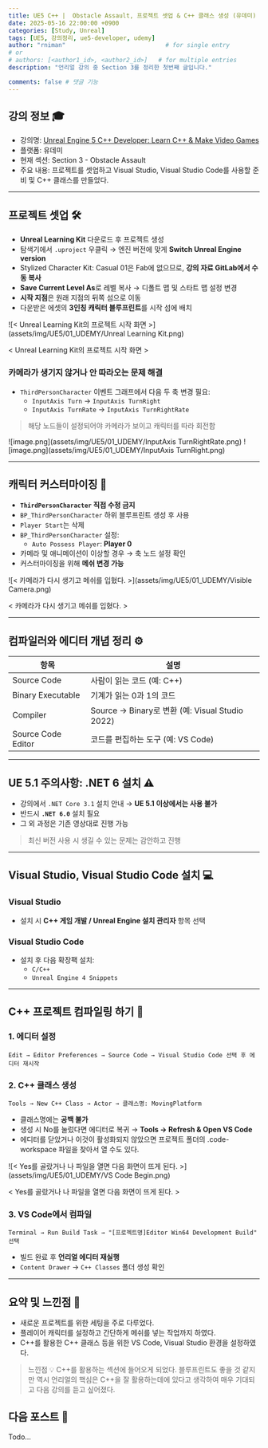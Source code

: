 ```yaml
---
title: UE5 C++ |  Obstacle Assault, 프로젝트 셋업 & C++ 클래스 생성 (유데미)
date: 2025-05-16 22:00:00 +0900
categories: [Study, Unreal]
tags: [UE5, 강의정리, ue5-developer, udemy]
author: "rniman"                            # for single entry
# or
# authors: [<author1_id>, <author2_id>]   # for multiple entries
description: "언리얼 강의 중 Section 3를 정리한 첫번째 글입니다."

comments: false # 댓글 기능
---
```


## 강의 정보 🎓
- 강의명: [Unreal Engine 5 C++ Developer: Learn C++ & Make Video Games](https://www.udemy.com/course/unrealcourse-korean/?couponCode=CP130525)
- 플랫폼: 유데미
- 현재 섹션: Section 3 - Obstacle Assault
- 주요 내용: 프로젝트를 셋업하고 Visual Studio, Visual Studio Code를 사용할 준비 및 C++ 클래스를 만들었다.

---

## 프로젝트 셋업 🛠️

- **Unreal Learning Kit** 다운로드 후 프로젝트 생성
- 탐색기에서 `.uproject` 우클릭 → 엔진 버전에 맞게 **Switch Unreal Engine version**
- Stylized Character Kit: Casual 01은 Fab에 없으므로, **강의 자료 GitLab에서 수동 복사**
- **Save Current Level As**로 레벨 복사 → 디폴트 맵 및 스타트 맵 설정 변경
- **시작 지점**은 원래 지점의 뒤쪽 섬으로 이동
- 다운받은 에셋의 **3인칭 캐릭터 블루프린트**를 시작 섬에 배치

![< Unreal Learning Kit의 프로젝트 시작 화면 >](assets/img/UE5/01_UDEMY/Unreal Learning Kit.png)

< Unreal Learning Kit의 프로젝트 시작 화면 >

### 카메라가 생기지 않거나 안 따라오는 문제 해결

- `ThirdPersonCharacter` 이벤트 그래프에서 다음 두 축 변경 필요:
  - `InputAxis Turn` → `InputAxis TurnRight`
  - `InputAxis TurnRate` → `InputAxis TurnRightRate`

> 해당 노드들이 설정되어야 카메라가 보이고 캐릭터를 따라 회전함

![image.png](assets/img/UE5/01_UDEMY/InputAxis TurnRightRate.png)
![image.png](assets/img/UE5/01_UDEMY/InputAxis TurnRight.png)

---

## 캐릭터 커스터마이징 👤

- **`ThirdPersonCharacter` 직접 수정 금지**
- `BP_ThirdPersonCharacter` 하위 블루프린트 생성 후 사용
- `Player Start`는 삭제
- `BP_ThirdPersonCharacter` 설정:
  - `Auto Possess Player`: **Player 0**
- 카메라 및 애니메이션이 이상할 경우 → 축 노드 설정 확인
- 커스터마이징을 위해 **메쉬 변경 가능**

![< 카메라가 다시 생기고 메쉬를 입혔다. >](assets/img/UE5/01_UDEMY/Visible Camera.png)

< 카메라가 다시 생기고 메쉬를 입혔다. >

---

## 컴파일러와 에디터 개념 정리 ⚙️

| 항목               | 설명                                            |
| ------------------ | ----------------------------------------------- |
| Source Code        | 사람이 읽는 코드 (예: C++)                      |
| Binary Executable  | 기계가 읽는 0과 1의 코드                        |
| Compiler           | Source → Binary로 변환 (예: Visual Studio 2022) |
| Source Code Editor | 코드를 편집하는 도구 (예: VS Code)              |

---

## UE 5.1 주의사항: .NET 6 설치 ⚠️

- 강의에서 `.NET Core 3.1` 설치 안내 → **UE 5.1 이상에서는 사용 불가**
- 반드시 **`.NET 6.0`** 설치 필요
- 그 외 과정은 기존 영상대로 진행 가능

> 최신 버전 사용 시 생길 수 있는 문제는 감안하고 진행

---

## Visual Studio, Visual Studio Code 설치 💻

### Visual Studio
- 설치 시 **C++ 게임 개발 / Unreal Engine 설치 관리자** 항목 선택

### Visual Studio Code
- 설치 후 다음 확장팩 설치:
  - `C/C++`
  - `Unreal Engine 4 Snippets`

---

## C++ 프로젝트 컴파일링 하기 🧱

### 1. 에디터 설정

```
Edit → Editor Preferences → Source Code → Visual Studio Code 선택 후 에디터 재시작
```

### 2. C++ 클래스 생성

```
Tools → New C++ Class → Actor → 클래스명: MovingPlatform
```

- 클래스명에는 **공백 불가**
- 생성 시 No를 눌렀다면 에디터로 복귀 → **Tools → Refresh & Open VS Code**
- 에디터를 닫았거나 이것이 활성화되지 않았으면 프로젝트 폴더의 .code-workspace 파일을 찾아서 열 수도 있다.

![< Yes를 골랐거나 나 파일을 열면 다음 화면이 뜨게 된다. >](assets/img/UE5/01_UDEMY/VS Code Begin.png)

< Yes를 골랐거나 나 파일을 열면 다음 화면이 뜨게 된다. >

### 3. VS Code에서 컴파일

```
Terminal → Run Build Task → "[프로젝트명]Editor Win64 Development Build" 선택
```

- 빌드 완료 후 **언리얼 에디터 재실행**
- `Content Drawer` → `C++ Classes` 폴더 생성 확인

---

## 요약 및 느낀점 📝

- 새로운 프로젝트를 위한 세팅을 주로 다루었다.
- 플레이어 캐릭터를 설정하고 간단하게 메쉬를 넣는 작업까지 하였다.
- C++를 활용한 C++ 클래스 등을 위한 VS Code, Visual Studio 환경을 설정하였다.
> 느낀점 💡
> C++를 활용하는 섹션에 들어오게 되었다. 블루프린트도 좋을 것 같지만 역시
> 언리얼의 핵심은 C++을 잘 활용하는데에 있다고 생각하여 매우 기대되고 다음 강의를 듣고 싶어졌다.


## 다음 포스트 🧭

Todo...
